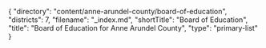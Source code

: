 {
  "directory": "content/anne-arundel-county/board-of-education",
  "districts": 7,
  "filename": "_index.md",
  "shortTitle": "Board of Education",
  "title": "Board of Education for Anne Arundel County",
  "type": "primary-list"
}
